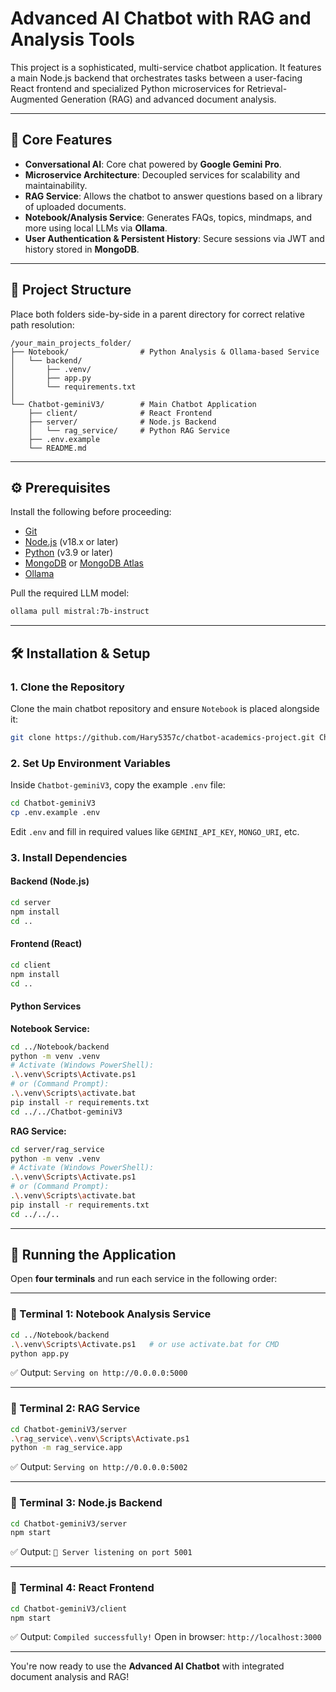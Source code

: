 # Advanced AI Chatbot with RAG and Analysis Tools

This project is a sophisticated, multi-service chatbot application. It features a main Node.js backend that orchestrates tasks between a user-facing React frontend and specialized Python microservices for Retrieval-Augmented Generation (RAG) and advanced document analysis.

---

## 🧠 Core Features

* **Conversational AI**: Core chat powered by **Google Gemini Pro**.
* **Microservice Architecture**: Decoupled services for scalability and maintainability.
* **RAG Service**: Allows the chatbot to answer questions based on a library of uploaded documents.
* **Notebook/Analysis Service**: Generates FAQs, topics, mindmaps, and more using local LLMs via **Ollama**.
* **User Authentication & Persistent History**: Secure sessions via JWT and history stored in **MongoDB**.

---

## 📁 Project Structure

Place both folders side-by-side in a parent directory for correct relative path resolution:

```
/your_main_projects_folder/
├── Notebook/                # Python Analysis & Ollama-based Service
│   └── backend/
│       ├── .venv/
│       ├── app.py
│       └── requirements.txt
│
└── Chatbot-geminiV3/        # Main Chatbot Application
    ├── client/              # React Frontend
    ├── server/              # Node.js Backend
    │   └── rag_service/     # Python RAG Service
    ├── .env.example
    └── README.md
```

---

## ⚙️ Prerequisites

Install the following before proceeding:

* [Git](https://git-scm.com/)
* [Node.js](https://nodejs.org/) (v18.x or later)
* [Python](https://www.python.org/) (v3.9 or later)
* [MongoDB](https://www.mongodb.com/try/download/community) or [MongoDB Atlas](https://www.mongodb.com/cloud/atlas/register)
* [Ollama](https://ollama.com/)

Pull the required LLM model:

```bash
ollama pull mistral:7b-instruct
```

---

## 🛠️ Installation & Setup

### 1. Clone the Repository

Clone the main chatbot repository and ensure `Notebook` is placed alongside it:

```bash
git clone https://github.com/Hary5357c/chatbot-academics-project.git Chatbot-geminiV3
```

### 2. Set Up Environment Variables

Inside `Chatbot-geminiV3`, copy the example `.env` file:

```bash
cd Chatbot-geminiV3
cp .env.example .env
```

Edit `.env` and fill in required values like `GEMINI_API_KEY`, `MONGO_URI`, etc.

### 3. Install Dependencies

#### Backend (Node.js)

```bash
cd server
npm install
cd ..
```

#### Frontend (React)

```bash
cd client
npm install
cd ..
```

#### Python Services

**Notebook Service:**

```bash
cd ../Notebook/backend
python -m venv .venv
# Activate (Windows PowerShell):
.\.venv\Scripts\Activate.ps1
# or (Command Prompt):
.\.venv\Scripts\activate.bat
pip install -r requirements.txt
cd ../../Chatbot-geminiV3
```

**RAG Service:**

```bash
cd server/rag_service
python -m venv .venv
# Activate (Windows PowerShell):
.\.venv\Scripts\Activate.ps1
# or (Command Prompt):
.\.venv\Scripts\activate.bat
pip install -r requirements.txt
cd ../../..
```

---

## 🚀 Running the Application

Open **four terminals** and run each service in the following order:

---

### 📌 Terminal 1: Notebook Analysis Service

```bash
cd ../Notebook/backend
.\.venv\Scripts\Activate.ps1   # or use activate.bat for CMD
python app.py
```

✅ Output: `Serving on http://0.0.0.0:5000`

---

### 📌 Terminal 2: RAG Service

```bash
cd Chatbot-geminiV3/server
.\rag_service\.venv\Scripts\Activate.ps1
python -m rag_service.app
```

✅ Output: `Serving on http://0.0.0.0:5002`

---

### 📌 Terminal 3: Node.js Backend

```bash
cd Chatbot-geminiV3/server
npm start
```

✅ Output: `🚀 Server listening on port 5001`

---

### 📌 Terminal 4: React Frontend

```bash
cd Chatbot-geminiV3/client
npm start
```

✅ Output:
`Compiled successfully!`
Open in browser: `http://localhost:3000`

---

You're now ready to use the **Advanced AI Chatbot** with integrated document analysis and RAG!
